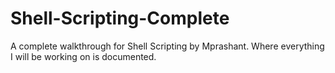 # Shell-Scripting-Complete
A complete walkthrough for Shell Scripting by Mprashant. Where everything I will be working on is documented. 
